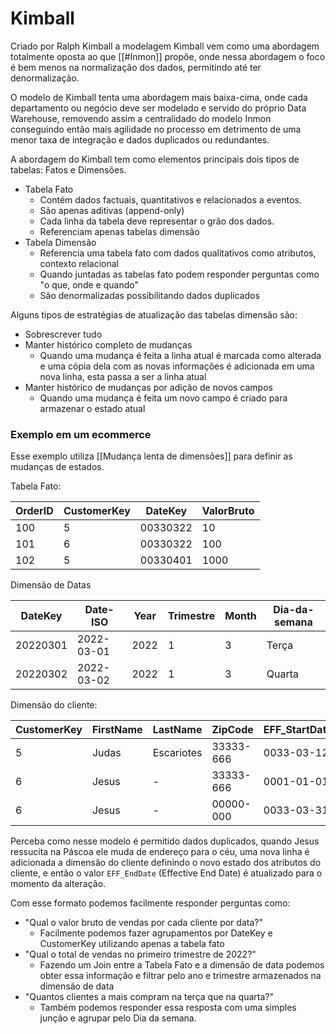# Kimball

Criado por Ralph Kimball a modelagem Kimball vem como uma abordagem totalmente oposta ao que [[#Inmon]] propõe, onde nessa abordagem o foco é bem menos na normalização dos dados, permitindo até ter denormalização.

O modelo de Kimball tenta uma abordagem mais baixa-cima, onde cada departamento ou negócio deve ser modelado e servido do próprio Data Warehouse, removendo assim a centralidado do modelo Inmon conseguindo então mais agilidade no processo em detrimento de uma menor taxa de integração e dados duplicados ou redundantes.

A abordagem do Kimball tem como elementos principais dois tipos de tabelas: Fatos e Dimensões.

- Tabela Fato
	- Contém dados factuais, quantitativos e relacionados a eventos.
	- São apenas aditivas (append-only)
	- Cada linha da tabela deve representar o grão dos dados.
	- Referenciam apenas tabelas dimensão
- Tabela Dimensão
	- Referencia uma tabela fato com dados qualitativos como atributos, contexto relacional
	- Quando juntadas as tabelas fato podem responder perguntas como "o que, onde e quando"
	- São denormalizadas possibilitando dados duplicados

Alguns tipos de estratégias de atualização das tabelas dimensão são:

- Sobrescrever tudo
- Manter histórico completo de mudanças
	- Quando uma mudança é feita a linha atual é marcada como alterada e uma cópia dela com as novas informações é adicionada em uma nova linha, esta passa a ser a linha atual
- Manter histórico de mudanças por adição de novos campos
	- Quando uma mudança é feita um novo campo é criado para armazenar o estado atual

### Exemplo em um ecommerce

Esse exemplo utiliza [[Mudança lenta de dimensões]] para definir as mudanças de estados.

Tabela Fato:

| OrderID | CustomerKey | DateKey  | ValorBruto |
| ------- | ----------- | -------- | ---------- |
| 100     | 5           | 00330322 | 10         |
| 101     | 6           | 00330322 | 100        |
| 102     | 5           | 00330401 | 1000       |

Dimensão de Datas

| DateKey  | Date-ISO   | Year | Trimestre | Month | Dia-da-semana |
| -------- | ---------- | ---- | --------- | ----- | ------------- |
| 20220301 | 2022-03-01 | 2022 | 1         | 3     | Terça         |
| 20220302 | 2022-03-02 | 2022 | 1         | 3     | Quarta        |

Dimensão do cliente:

| CustomerKey | FirstName | LastName   | ZipCode   | EFF_StartDate | EFF_EndDate |
| ----------- | --------- | ---------- | --------- | ------------- | ----------- |
| 5           | Judas     | Escariotes | 33333-666 | 0033-03-12    | 9999-01-01  |
| 6           | Jesus     | -          | 33333-666 | 0001-01-01    | 0033-03-31  |
| 6           | Jesus     | -          | 00000-000 | 0033-03-31    | 9999-01-01  |
Perceba como nesse modelo é permitido dados duplicados, quando Jesus ressucita na Páscoa ele muda de endereço para o céu, uma nova linha é adicionada a dimensão do cliente definindo o novo estado dos atributos do cliente, e então o valor `EFF_EndDate` (Effective End Date) é atualizado para o momento da alteração. 

Com esse formato podemos facilmente responder perguntas como:

- "Qual o valor bruto de vendas por cada cliente por data?"
	- Facilmente podemos fazer agrupamentos por DateKey e CustomerKey utilizando apenas a tabela fato
- "Qual o total de vendas no primeiro trimestre de 2022?"
	- Fazendo um Join entre a Tabela Fato e a dimensão de data podemos obter essa informação e filtrar pelo ano e trimestre armazenados na dimensão de data
- "Quantos clientes a mais compram na terça que na quarta?"
	- Também podemos responder essa resposta com uma simples junção e agrupar pelo Dia da semana.